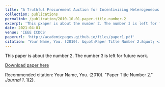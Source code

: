 ```yaml
---
title: "A Truthful Procurement Auction for Incentivizing Heterogeneous Clients in Federated Learning"
collection: publications
permalink: /publication/2010-10-01-paper-title-number-2
excerpt: 'This pxaper is about the number 2. The number 3 is left for future work.'
date: 2021-04-01
venue: 'IEEE ICDCS'
paperurl: 'http://academicpages.github.io/files/paper1.pdf'
citation: 'Your Name, You. (2010). &quot;Paper Title Number 2.&quot; <i>Journal 1</i>. 1(2).'
---
```

This paper is about the number 2. The number 3 is left for future work.

[Download paper here](http://academicpages.github.io/files/paper2.pdf)

Recommended citation: Your Name, You. (2010). "Paper Title Number 2." <i>Journal 1</i>. 1(2).
